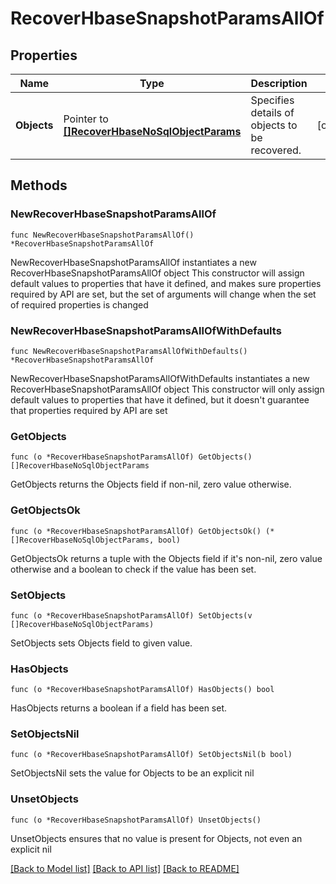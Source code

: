 # RecoverHbaseSnapshotParamsAllOf

## Properties

Name | Type | Description | Notes
------------ | ------------- | ------------- | -------------
**Objects** | Pointer to [**[]RecoverHbaseNoSqlObjectParams**](RecoverHbaseNoSqlObjectParams.md) | Specifies details of objects to be recovered. | [optional] 

## Methods

### NewRecoverHbaseSnapshotParamsAllOf

`func NewRecoverHbaseSnapshotParamsAllOf() *RecoverHbaseSnapshotParamsAllOf`

NewRecoverHbaseSnapshotParamsAllOf instantiates a new RecoverHbaseSnapshotParamsAllOf object
This constructor will assign default values to properties that have it defined,
and makes sure properties required by API are set, but the set of arguments
will change when the set of required properties is changed

### NewRecoverHbaseSnapshotParamsAllOfWithDefaults

`func NewRecoverHbaseSnapshotParamsAllOfWithDefaults() *RecoverHbaseSnapshotParamsAllOf`

NewRecoverHbaseSnapshotParamsAllOfWithDefaults instantiates a new RecoverHbaseSnapshotParamsAllOf object
This constructor will only assign default values to properties that have it defined,
but it doesn't guarantee that properties required by API are set

### GetObjects

`func (o *RecoverHbaseSnapshotParamsAllOf) GetObjects() []RecoverHbaseNoSqlObjectParams`

GetObjects returns the Objects field if non-nil, zero value otherwise.

### GetObjectsOk

`func (o *RecoverHbaseSnapshotParamsAllOf) GetObjectsOk() (*[]RecoverHbaseNoSqlObjectParams, bool)`

GetObjectsOk returns a tuple with the Objects field if it's non-nil, zero value otherwise
and a boolean to check if the value has been set.

### SetObjects

`func (o *RecoverHbaseSnapshotParamsAllOf) SetObjects(v []RecoverHbaseNoSqlObjectParams)`

SetObjects sets Objects field to given value.

### HasObjects

`func (o *RecoverHbaseSnapshotParamsAllOf) HasObjects() bool`

HasObjects returns a boolean if a field has been set.

### SetObjectsNil

`func (o *RecoverHbaseSnapshotParamsAllOf) SetObjectsNil(b bool)`

 SetObjectsNil sets the value for Objects to be an explicit nil

### UnsetObjects
`func (o *RecoverHbaseSnapshotParamsAllOf) UnsetObjects()`

UnsetObjects ensures that no value is present for Objects, not even an explicit nil

[[Back to Model list]](../README.md#documentation-for-models) [[Back to API list]](../README.md#documentation-for-api-endpoints) [[Back to README]](../README.md)


